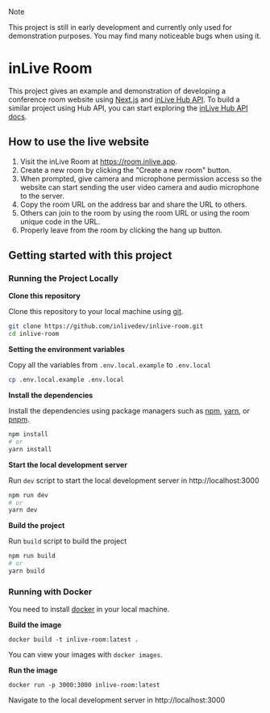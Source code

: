 > [!NOTE]
> This project is still in early development and currently only used for demonstration purposes. You may find many noticeable bugs when using it.

# inLive Room

This project gives an example and demonstration of developing a conference room website using [Next.js](https://nextjs.org/) and [inLive Hub API](https://inlive.app/realtime-interactive/). To build a similar project using Hub API, you can start exploring the [inLive Hub API docs](https://inlive.app/docs/getting-started/using-hub-api/).

## How to use the live website
1. Visit the inLive Room at https://room.inlive.app.
2. Create a new room by clicking the "Create a new room" button.
3. When prompted, give camera and microphone permission access so the website can start sending the user video camera and audio microphone to the server.
4. Copy the room URL on the address bar and share the URL to others.
5. Others can join to the room by using the room URL or using the room unique code in the URL.
6. Properly leave from the room by clicking the hang up button.

## Getting started with this project

### Running the Project Locally

**Clone this repository**

Clone this repository to your local machine using [git](https://git-scm.com).
```bash
git clone https://github.com/inlivedev/inlive-room.git
cd inlive-room
```

**Setting the environment variables**

Copy all the variables from `.env.local.example` to `.env.local`
```bash
cp .env.local.example .env.local
```

**Install the dependencies**

Install the dependencies using package managers such as [npm](https://npmjs.com), [yarn](https://yarnpkg.com), or [pnpm](https://pnpm.io).
```bash
npm install
# or
yarn install
```

**Start the local development server**

Run `dev` script to start the local development server in http://localhost:3000

```bash
npm run dev
# or
yarn dev
```

**Build the project**

Run `build` script to build the project
```bash
npm run build
# or
yarn build
```

### Running with Docker

You need to install [docker](https://docs.docker.com/get-docker/) in your local machine.

**Build the image**
```
docker build -t inlive-room:latest .
```

You can view your images with `docker images`.

**Run the image**
```
docker run -p 3000:3000 inlive-room:latest
```

Navigate to the local development server in http://localhost:3000
